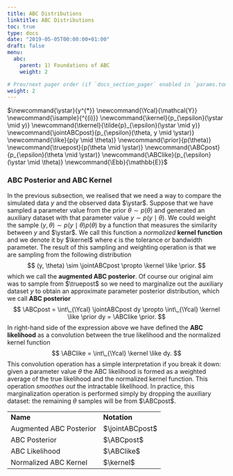 ```yaml
---
title: ABC Distributions
linktitle: ABC Distributions
toc: true
type: docs
date: "2019-05-05T00:00:00+01:00"
draft: false
menu:
  abc:
    parent: 1) Foundations of ABC
    weight: 2

# Prev/next pager order (if `docs_section_pager` enabled in `params.toml`)
weight: 2
---
```

$\newcommand{\ystar}{y^{\*}}
\newcommand{\Ycal}{\mathcal{Y}}
\newcommand{\isample}{^{(i)}}
\newcommand{\kernel}{p\_{\epsilon}(\ystar \mid y)}
\newcommand{\tkernel}{\tilde{p}\_{\epsilon}(\ystar \mid y)}
\newcommand{\jointABCpost}{p_\{\epsilon}(\theta, y \mid \ystar)}
\newcommand{\like}{p(y \mid \theta)}
\newcommand{\prior}{p(\theta)}
\newcommand{\truepost}{p(\theta \mid \ystar)}
\newcommand{\ABCpost}{p\_{\epsilon}(\theta \mid \ystar)}
\newcommand{\ABClike}{p\_{\epsilon}(\ystar \mid \theta)}
\newcommand{\Ebb}{\mathbb{E}}$


### ABC Posterior and ABC Kernel

In the previous subsection, we realised that we need a way to compare the simulated data $y$ and the observed data $\ystar$. Suppose that we have sampled a parameter value from the prior $\theta \sim p(\theta)$ and generated an auxiliary dataset with that parameter value $y \sim p(y \mid \theta)$. We could weight the sample $(y, \theta)\sim p(y \mid \theta) p(\theta)$ by a function that measures the similarity between $y$ and $\ystar$. We call this function a *normalized* **kernel function** and we denote it by $\kernel$ where $\epsilon$ is the tolerance or bandwidth parameter. The result of this sampling and weighting operation is that we are sampling from the following distribution
$$
(y, \theta) \sim \jointABCpost \propto \kernel \like \prior.
$$
which we call the **augmented ABC posterior**. Of course our original aim was to sample from $\truepost$ so we need to marginalize out the auxiliary dataset $y$ to obtain an approximate parameter posterior distribution, which we call **ABC posterior**
$$
\ABCpost = \int\_{\Ycal} \jointABCpost dy \propto \int\_{\Ycal} \kernel \like \prior dy = \ABClike \prior.
$$
In right-hand side of the expression above we have defined the **ABC likelihood** as a convolution between the true likelihood and the normalized kernel function
$$
\ABClike = \int\_{\Ycal} \kernel \like dy.
$$
This convolution operation has a simple interpretation if you break it down: given a parameter value $\theta$ the ABC likelihood is formed as a weighted average of the true likelihood and the normalized kernel function. This operation *smoothes out* the intractable likelihood. In practice, this marginalization operation is performed simply by dropping the auxiliary dataset: the remaining $\theta$ samples will be from $\ABCpost$.


<table>
    <tr>
        <td><b>Name</b></td>
        <td><b>Notation</b></td>
    </tr>
    <tr>
        <td>Augmented ABC Posterior</td>
        <td>$\jointABCpost$</td>
    </tr>
    <tr>
        <td>ABC Posterior</td>
        <td>$\ABCpost$</td>
    </tr>
    <tr>
        <td>ABC Likelihood</td>
        <td>$\ABClike$</td>
    </tr>
    <tr>
        <td>Normalized ABC Kernel</td>
        <td>$\kernel$</td>
    </tr>
</table>



